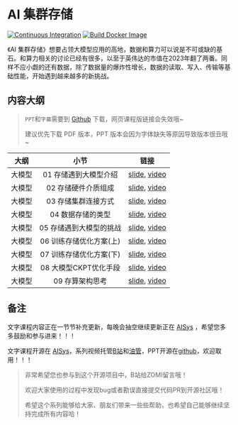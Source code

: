 <!--Copyright © ZOMI 适用于[License](https://github.com/chenzomi12/DeepLearningSystem)版权许可-->

# AI 集群存储

[![Continuous Integration](https://github.com/d2l-ai/d2l-en/actions/workflows/ci.yml/badge.svg)](https://github.com/d2l-ai/d2l-en/actions/workflows/ci.yml)
[![Build Docker Image](https://github.com/d2l-ai/d2l-en/actions/workflows/build-docker.yml/badge.svg)](https://github.com/d2l-ai/d2l-en/actions/workflows/build-docker.yml)

《AI 集群存储》想要占领大模型应用的高地，数据和算力可以说是不可或缺的基石。和算力相关的讨论已经有很多，以至于英伟达的市值在2023年翻了两番。同样不应小觑的还有数据，除了数据量的爆炸性增长，数据的读取、写入、传输等基础性能，开始遇到越来越多的新挑战。

## 内容大纲

> `PPT`和`字幕`需要到 [Github](https://github.com/chenzomi12/DeepLearningSystem) 下载，网页课程版链接会失效哦~
>
> 建议优先下载 PDF 版本，PPT 版本会因为字体缺失等原因导致版本很丑哦~

| 大纲 | 小节 | 链接|
|:--:|:--:|:--:|
| 大模型 | 01 存储遇到大模型介绍 | [slide](./01Introduce.pdf), [video](https://www.bilibili.com/video/BV1H94y1J7wq) |
| 大模型 | 02 存储硬件介质组成 | [slide](./02Hardware.pdf), [video](https://www.bilibili.com/video/BV1fw411P7FY) |
| 大模型 | 03 存储集群连接方式 | [slide](./03Connect.pdf), [video](https://www.bilibili.com/video/BV1SQ4y147b3) |
| 大模型 | 04 数据存储的类型 | [slide](./04Object.pdf), [video](https://www.bilibili.com/video/BV1fa4y1Z76n) |
| 大模型 | 05 存储遇到大模型的挑战 | [slide](./05Challenge.pdf), [video](https://www.bilibili.com/video/BV1UG411i7SM) |
| 大模型 | 06 训练存储优化方案(上) | [slide](./06Optimizer.pdf), [video](https://www.bilibili.com/video/BV1uw411h7B7) |
| 大模型 | 07 训练存储优化方案(下) | [slide](./07Checkpoint.pdf), [video](https://www.bilibili.com/video/BV11u4y1c7Pu) |
| 大模型 | 08 大模型CKPT优化手段 | [slide](./07Checkpoint.pdf), [video](https://www.bilibili.com/video/BV1wM411d7cc) |
| 大模型 | 09 存算架构思考 | [slide](./08Future.pdf), [video](https://www.bilibili.com/video/BV1kw411h74p/) |

## 备注

文字课程内容正在一节节补充更新，每晚会抽空继续更新正在 [AISys](https://chenzomi12.github.io/) ，希望您多多鼓励和参与进来！！！

文字课程开源在 [AISys](https://chenzomi12.github.io/)，系列视频托管[B站](https://space.bilibili.com/517221395)和[油管](https://www.youtube.com/@ZOMI666/videos)，PPT开源在[github](https://github.com/chenzomi12/DeepLearningSystem)，欢迎取用！！！

> 非常希望您也参与到这个开源项目中，B站给ZOMI留言哦！
>
> 欢迎大家使用的过程中发现bug或者勘误直接提交代码PR到开源社区哦！
>
> 希望这个系列能够给大家、朋友们带来一些些帮助，也希望自己能够继续坚持完成所有内容哈！
